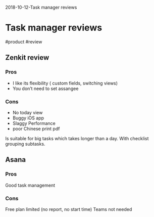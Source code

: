 2018-10-12-Task manager reviews

# Task manager reviews

#product #review
## Zenkit review

### Pros
- I like its flexibility ( custom fields, switching views)
- You don’t need to set assangee


### Cons
- No today view
- Buggy iOS app
- Slaggy Performance
- poor Chinese print pdf

Is suitable for big tasks which takes longer than a day.
With checklist grouping subtasks.


## Asana

### Pros
Good task management

### Cons
Free plan limited (no report, no start time)
Teams not needed

